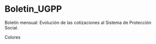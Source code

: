 # Boletin_UGPP
Boletín mensual: Evolución de las cotizaciones al Sistema de Protección Social. 

Colores

